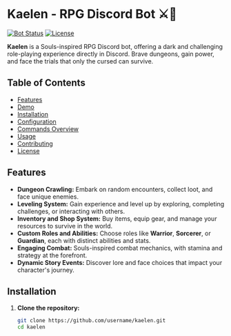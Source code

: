 # Kaelen - RPG Discord Bot ⚔️🖤
[![Bot Status](https://img.shields.io/badge/Status-Online-brightgreen)]()
[![License](https://img.shields.io/github/license/username/kaelen)](LICENSE)

**Kaelen** is a Souls-inspired RPG Discord bot, offering a dark and challenging role-playing experience directly in Discord. Brave dungeons, gain power, and face the trials that only the cursed can survive.

## Table of Contents
- [Features](#features)
- [Demo](#demo)
- [Installation](#installation)
- [Configuration](#configuration)
- [Commands Overview](#commands-overview)
- [Usage](#usage)
- [Contributing](#contributing)
- [License](#license)

## Features
- **Dungeon Crawling:** Embark on random encounters, collect loot, and face unique enemies.
- **Leveling System:** Gain experience and level up by exploring, completing challenges, or interacting with others.
- **Inventory and Shop System:** Buy items, equip gear, and manage your resources to survive in the world.
- **Custom Roles and Abilities:** Choose roles like **Warrior**, **Sorcerer**, or **Guardian**, each with distinct abilities and stats.
- **Engaging Combat:** Souls-inspired combat mechanics, with stamina and strategy at the forefront.
- **Dynamic Story Events:** Discover lore and face choices that impact your character's journey.


## Installation
1. **Clone the repository:**
   ```bash
   git clone https://github.com/username/kaelen.git
   cd kaelen
